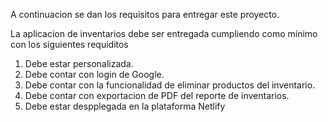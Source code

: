 A continuacion se dan los requisitos para entregar este proyecto.

La aplicacion de inventarios debe ser entregada cumpliendo 
como mínimo con los siguientes requiditos
1. Debe estar personalizada.
2. Debe contar con login de Google.
3. Debe contar con la funcionalidad de eliminar productos del inventario.
4. Debe contar con exportacion de PDF del reporte de inventarios.
5. Debe estar despplegada en la plataforma Netlify

